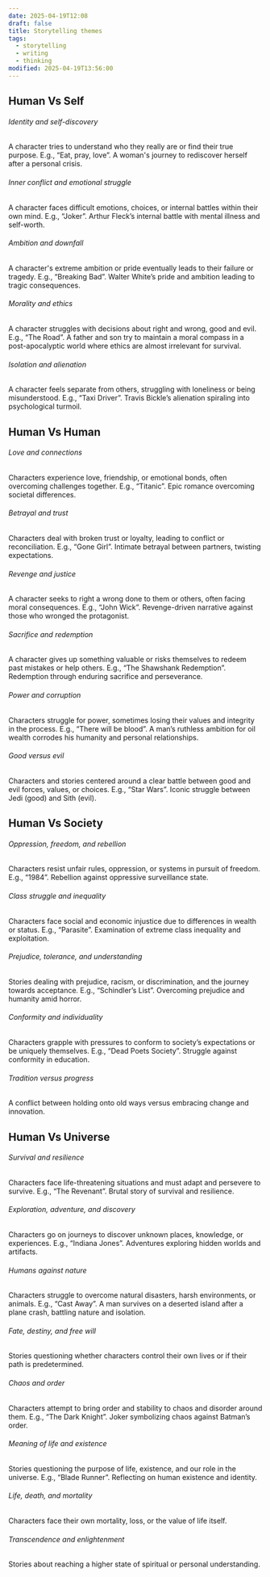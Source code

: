 ```yaml
---
date: 2025-04-19T12:08
draft: false
title: Storytelling themes
tags:
  - storytelling
  - writing
  - thinking
modified: 2025-04-19T13:56:00
---
```

## Human Vs Self

###### Identity and self-discovery
A character tries to understand who they really are or find their true purpose. E.g., “Eat, pray, love”. A woman's journey to rediscover herself after a personal crisis.
###### Inner conflict and emotional struggle
A character faces difficult emotions, choices, or internal battles within their own mind. E.g., “Joker”. Arthur Fleck’s internal battle with mental illness and self-worth.
###### Ambition and downfall
A character's extreme ambition or pride eventually leads to their failure or tragedy. E.g., “Breaking Bad”. Walter White’s pride and ambition leading to tragic consequences.
###### Morality and ethics
A character struggles with decisions about right and wrong, good and evil. E.g., “The Road”. A father and son try to maintain a moral compass in a post-apocalyptic world where ethics are almost irrelevant for survival.
###### Isolation and alienation
A character feels separate from others, struggling with loneliness or being misunderstood. E.g., “Taxi Driver”. Travis Bickle’s alienation spiraling into psychological turmoil.

## Human Vs Human

###### Love and connections
Characters experience love, friendship, or emotional bonds, often overcoming challenges together. E.g., “Titanic”. Epic romance overcoming societal differences.
###### Betrayal and trust
Characters deal with broken trust or loyalty, leading to conflict or reconciliation. E.g., “Gone Girl”. Intimate betrayal between partners, twisting expectations.
###### Revenge and justice
A character seeks to right a wrong done to them or others, often facing moral consequences. E.g., “John Wick”. Revenge-driven narrative against those who wronged the protagonist.
###### Sacrifice and redemption
A character gives up something valuable or risks themselves to redeem past mistakes or help others. E.g., “The Shawshank Redemption”. Redemption through enduring sacrifice and perseverance.
###### Power and corruption
Characters struggle for power, sometimes losing their values and integrity in the process. E.g., “There will be blood”. A man’s ruthless ambition for oil wealth corrodes his humanity and personal relationships.
###### Good versus evil
Characters and stories centered around a clear battle between good and evil forces, values, or choices. E.g., “Star Wars”. Iconic struggle between Jedi (good) and Sith (evil).

## Human Vs Society
###### Oppression, freedom, and rebellion
Characters resist unfair rules, oppression, or systems in pursuit of freedom. E.g., “1984”. Rebellion against oppressive surveillance state.
###### Class struggle and inequality
Characters face social and economic injustice due to differences in wealth or status. E.g., “Parasite”. Examination of extreme class inequality and exploitation.
###### Prejudice, tolerance, and understanding
Stories dealing with prejudice, racism, or discrimination, and the journey towards acceptance. E.g., “Schindler’s List”. Overcoming prejudice and humanity amid horror.
###### Conformity and individuality
Characters grapple with pressures to conform to society’s expectations or be uniquely themselves. E.g., “Dead Poets Society”. Struggle against conformity in education.
###### Tradition versus progress
A conflict between holding onto old ways versus embracing change and innovation.

## Human Vs Universe

###### Survival and resilience
Characters face life-threatening situations and must adapt and persevere to survive. E.g., “The Revenant”. Brutal story of survival and resilience.
###### Exploration, adventure, and discovery
Characters go on journeys to discover unknown places, knowledge, or experiences. E.g., “Indiana Jones”. Adventures exploring hidden worlds and artifacts.
###### Humans against nature
Characters struggle to overcome natural disasters, harsh environments, or animals. E.g., “Cast Away”. A man survives on a deserted island after a plane crash, battling nature and isolation.
###### Fate, destiny, and free will
Stories questioning whether characters control their own lives or if their path is predetermined.
###### Chaos and order
Characters attempt to bring order and stability to chaos and disorder around them. E.g., “The Dark Knight”. Joker symbolizing chaos against Batman’s order.
###### Meaning of life and existence
Stories questioning the purpose of life, existence, and our role in the universe. E.g., “Blade Runner”. Reflecting on human existence and identity.
###### Life, death, and mortality
Characters face their own mortality, loss, or the value of life itself.
###### Transcendence and enlightenment
Stories about reaching a higher state of spiritual or personal understanding.